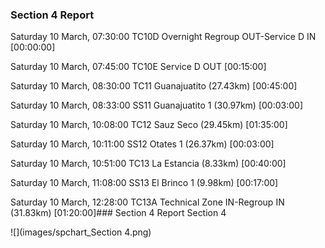 ### Section 4 Report




Saturday 10 March, 07:30:00 TC10D Overnight Regroup OUT-Service D IN  [00:00:00]

Saturday 10 March, 07:45:00 TC10E Service D OUT  [00:15:00]

Saturday 10 March, 08:30:00 TC11 Guanajuatito (27.43km) [00:45:00]

Saturday 10 March, 08:33:00 SS11 Guanajuatito 1 (30.97km) [00:03:00]

Saturday 10 March, 10:08:00 TC12 Sauz Seco (29.45km) [01:35:00]

Saturday 10 March, 10:11:00 SS12 Otates 1 (26.37km) [00:03:00]

Saturday 10 March, 10:51:00 TC13 La Estancia (8.33km) [00:40:00]

Saturday 10 March, 11:08:00 SS13 El Brinco 1 (9.98km) [00:17:00]

Saturday 10 March, 12:28:00 TC13A Technical Zone IN-Regroup IN (31.83km) [01:20:00]### Section 4 Report
Section 4

![](images/spchart_Section 4.png)